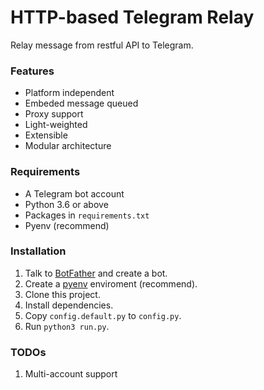 # HTTP-based Telegram Relay

Relay message from restful API to Telegram.

### Features
 - Platform independent
 - Embeded message queued
 - Proxy support
 - Light-weighted
 - Extensible
 - Modular architecture

### Requirements
 - A Telegram bot account
 - Python 3.6 or above
 - Packages in `requirements.txt`
 - Pyenv (recommend)

### Installation
1. Talk to [BotFather](https://telegram.me/BotFather) and create a bot.
1. Create a [pyenv](https://github.com/pyenv/pyenv) enviroment (recommend).
1. Clone this project.
1. Install dependencies.
1. Copy `config.default.py` to `config.py`.
1. Run `python3 run.py`.

### TODOs
1. Multi-account support
